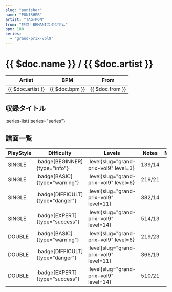 ```yaml
---
slug: "punisher"
name: "PUNISHER"
artist: "TAG×PON"
from: "熱闘！BEMANIスタジアム"
bpm: 180
series:
  - "grand-prix-vol9"
---
```


# {{ $doc.name }} / {{ $doc.artist }}

|Artist|BPM|From|
|------|---|----|
|{{ $doc.artist }}|{{ $doc.bpm }}|{{ $doc.from }}|

## 収録タイトル

:series-list{:series="series"}

## 譜面一覧

|PlayStyle|Difficulty|Levels|Notes|Movie|
|---------|----------|------|-----|-----|
|SINGLE| :badge[BEGINNER]{type="info"}|<div class="field is-grouped is-grouped-multiline"> :level{slug="grand-prix-vol9" level=3}</div>|139/14||
|SINGLE| :badge[BASIC]{type="warning"}|<div class="field is-grouped is-grouped-multiline"> :level{slug="grand-prix-vol9" level=6}</div>|219/21||
|SINGLE| :badge[DIFFICULT]{type="danger"}|<div class="field is-grouped is-grouped-multiline"> :level{slug="grand-prix-vol9" level=11}</div>|382/14||
|SINGLE| :badge[EXPERT]{type="success"}|<div class="field is-grouped is-grouped-multiline"> :level{slug="grand-prix-vol9" level=14}</div>|514/13||
|DOUBLE| :badge[BASIC]{type="warning"}|<div class="field is-grouped is-grouped-multiline"> :level{slug="grand-prix-vol9" level=6}</div>|219/23||
|DOUBLE| :badge[DIFFICULT]{type="danger"}|<div class="field is-grouped is-grouped-multiline"> :level{slug="grand-prix-vol9" level=11}</div>|366/19||
|DOUBLE| :badge[EXPERT]{type="success"}|<div class="field is-grouped is-grouped-multiline"> :level{slug="grand-prix-vol9" level=14}</div>|510/21||

